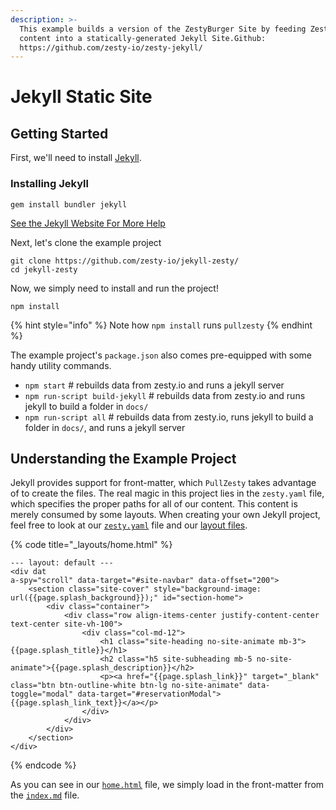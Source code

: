 ```yaml
---
description: >-
  This example builds a version of the ZestyBurger Site by feeding Zesty.io
  content into a statically-generated Jekyll Site.Github:
  https://github.com/zesty-io/zesty-jekyll/​
---
```


# Jekyll Static Site

## Getting Started

First, we'll need to install [Jekyll](https://jekyllrb.com).

### Installing Jekyll

```
gem install bundler jekyll
```

[See the Jekyll Website For More Help](https://jekyllrb.com/docs/installation/)

Next, let's clone the example project

```
git clone https://github.com/zesty-io/jekyll-zesty/
cd jekyll-zesty
```

Now, we simply need to install and run the project!

```
npm install
```

{% hint style="info" %}
Note how `npm install` runs `pullzesty`
{% endhint %}

The example project's `package.json` also comes pre-equipped with some handy utility commands.

* `npm start` # rebuilds data from zesty.io and runs a jekyll server
* `npm run-script build-jekyll` # rebuilds data from zesty.io and runs jekyll to build a folder in `docs/`
* `npm run-script all` # rebuilds data from zesty.io, runs jekyll to build a folder in `docs/`, and runs a jekyll server

## Understanding the Example Project

Jekyll provides support for front-matter, which `PullZesty` takes advantage of to create the files. The real magic in this project lies in the `zesty.yaml` file, which specifies the proper paths for all of our content. This content is merely consumed by some layouts. When creating your own Jekyll project, feel free to look at our [`zesty.yaml`](https://github.com/zesty-io/jekyll-zesty/blob/master/zesty.yaml) file and our [layout files](https://github.com/zesty-io/jekyll-zesty/blob/master/\_layouts/).

{% code title="_layouts/home.html" %}
```markup
--- layout: default ---
<div dat
a-spy="scroll" data-target="#site-navbar" data-offset="200">
    <section class="site-cover" style="background-image: url({{page.splash_background}});" id="section-home">
        <div class="container">
            <div class="row align-items-center justify-content-center text-center site-vh-100">
                <div class="col-md-12">
                    <h1 class="site-heading no-site-animate mb-3">{{page.splash_title}}</h1>
                    <h2 class="h5 site-subheading mb-5 no-site-animate">{{page.splash_description}}</h2>
                    <p><a href="{{page.splash_link}}" target="_blank" class="btn btn-outline-white btn-lg no-site-animate" data-toggle="modal" data-target="#reservationModal">{{page.splash_link_text}}</a></p>
                </div>
            </div>
        </div>
    </section>
</div>
```
{% endcode %}

As you can see in our [`home.html`](https://github.com/zesty-io/jekyll-zesty/blob/master/\_layouts/home.html) file, we simply load in the front-matter from the [`index.md`](https://github.com/zesty-io/jekyll-zesty/blob/master/index.md) file.
